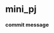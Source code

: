 # mini_pj

### commit message
<title> 동사 목적어

ex) "&lt;Support&gt; create css"


### 반응형
<img width="696" alt="image" src="https://github.com/LIG-JY/mini_pj/assets/104045973/966d8b7d-affe-48b2-94ad-a8fe3f01da16">


